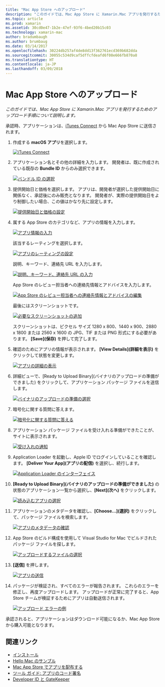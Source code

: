 ```yaml
---
title: "Mac App Store へのアップロード"
description: "このガイドでは、Mac App Store に Xamarin.Mac アプリを発行するためのアップロード手順について説明します。"
ms.topic: article
ms.prod: xamarin
ms.assetid: 30cd0e47-1b2e-47ef-93f6-4bed20b15c03
ms.technology: xamarin-mac
author: bradumbaugh
ms.author: brumbaug
ms.date: 03/14/2017
ms.openlocfilehash: 30224db257af4de8dd13f362761ecd369b682dda
ms.sourcegitcommit: 30055c534d9caf5dffcfdeafd6f08e666fb870a8
ms.translationtype: HT
ms.contentlocale: ja-JP
ms.lasthandoff: 03/09/2018
---
```

# <a name="upload-to-mac-app-store"></a>Mac App Store へのアップロード

_このガイドでは、Mac App Store に Xamarin.Mac アプリを発行するためのアップロード手順について説明します。_

承認時、アプリケーションは、[iTunes Connect](http://itunesconnect.apple.com/) から Mac App Store に送信されます。

1. 作成する **macOS アプリ**を選択します。 

    [![](uploading-images/image65.png "iTunes Connect")](uploading-images/image65.png#lightbox)

2. アプリケーション名とその他の詳細を入力します。 開発者は、既に作成されている既存の **Bundle ID** からのみ選択できます。 

    [![](uploading-images/image66.png "バンドル ID の選択")](uploading-images/image66.png#lightbox)

3. 提供開始日と価格を選択します。 アプリは、開発者が選択した提供開始日に関係なく、承認後にのみ販売となります。 開発者が、実際の提供開始日をより制御したい場合、この値はかなり先に設定します。 

    [![](uploading-images/image67.png "提供開始日と価格の設定")](uploading-images/image67.png#lightbox)

4. 属する App Store のカテゴリなど、アプリの情報を入力します。 

    [![](uploading-images/image68.png "アプリ情報の入力")](uploading-images/image68.png#lightbox) 

    該当するレーティングを選択します。 

    [![](uploading-images/image69.png "アプリのレーティングの設定")](uploading-images/image69.png#lightbox) 

    説明、キーワード、連絡先 URL を入力します。 

    [![](uploading-images/image70.png "説明、キーワード、連絡先 URL の入力")](uploading-images/image70.png#lightbox) 

    App Store のレビュー担当者への連絡先情報とアドバイスを入力します。 

    [![](uploading-images/image71.png "App Store のレビュー担当者への連絡先情報とアドバイスの編集")](uploading-images/image71.png#lightbox) 

    最後にはスクリーンショットです。 

    [![](uploading-images/image72.png "必要なスクリーンショットの追加")](uploading-images/image72.png#lightbox) 

    スクリーンショットは、ピクセル サイズ 1280 x 800、1440 x 900、2880 x 1800 または 2560 x 1600 の JPG、TIF または PNG 形式にする必要があります。 **[Save]\(保存\)** を押して完了します。

5. 確認のためにアプリの情報が表示されます。 **[View Details]\(詳細を表示\)** をクリックして状態を変更します。 

    [![](uploading-images/image73.png "アプリの詳細の表示")](uploading-images/image73.png#lightbox)

6. 詳細ビューで、[Ready to Upload Binary]\(バイナリのアップロードの準備ができました\) をクリックして、アプリケーション パッケージ ファイルを送信します。 

    [![](uploading-images/image74.png "バイナリのアップロードの準備の選択")](uploading-images/image74.png#lightbox)

7. 暗号化に関する質問に答えます。 

    [![](uploading-images/image75.png "暗号化に関する質問に答える")](uploading-images/image75.png#lightbox)

8. アプリケーション パッケージ ファイルを受け入れる準備ができたことが、サイトに表示されます。 

    [![](uploading-images/image76.png "受け入れの通知")](uploading-images/image76.png#lightbox)

9. Application Loader を起動し、Apple ID でログインしていることを確認します。
**[Deliver Your App]\(アプリの配信\)** を選択し、続行します。 

    [![](uploading-images/image77.png "Application Loader のインターフェイス")](uploading-images/image77.png#lightbox)

10. **[Ready to Upload Binary]\(バイナリのアップロードの準備ができました\)** の状態のアプリケーション一覧から選択し、**[Next]\(次へ\)** をクリックします。 

    [![](uploading-images/image78.png "読み込むアプリの選択")](uploading-images/image78.png#lightbox)

11. アプリケーションのメタデータを確認し、**[Choose...]\(選択\)** をクリックして、パッケージ ファイルを検索します。 

    [![](uploading-images/image79.png "アプリのメタデータの確認")](uploading-images/image79.png#lightbox)

12. App Store のビルド構成を使用して Visual Studio for Mac でビルドされたパッケージ ファイルを探します。 

    [![](uploading-images/image80.png "アップロードするファイルの選択")](uploading-images/image80.png#lightbox)

13. **[送信]** を押します。 

    [![](uploading-images/image81.png "アプリの送信")](uploading-images/image81.png#lightbox)

14. パッケージが検証され、すべてのエラーが報告されます。 これらのエラーを修正し、再度アップロードします。 アップロードが正常に完了すると、App Store チームが検証するためにアプリは自動送信されます。 

    [![](uploading-images/image82.png "アップロード エラーの例")](uploading-images/image82.png#lightbox)

承認されると、アプリケーションはダウンロード可能になるか、Mac App Store から購入可能となります。

## <a name="related-links"></a>関連リンク

- [インストール](~//mac/get-started/installation.md)
- [Hello Mac のサンプル](~//mac/get-started/hello-mac.md)
- [Mac App Store でアプリを配布する](https://developer.apple.com/devcenter/mac/checklist/)
- [ツール ガイド: アプリのコード署名](https://developer.apple.com/library/mac/#documentation/ToolsLanguages/Conceptual/OSXWorkflowGuide/CodeSigning/CodeSigning.html)
- [Developer ID と GateKeeper](https://developer.apple.com/resources/developer-id/)
